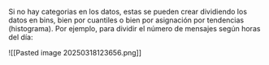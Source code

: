 Si no hay categorias en los datos, estas se pueden crear dividiendo los datos en bins, bien por cuantiles o bien por asignación por tendencias (histograma). Por ejemplo, para dividir el número de mensajes según horas del día: 

![[Pasted image 20250318123656.png]]